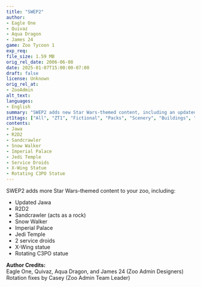 ```yaml
---
title: "SWEP2"
author: 
- Eagle One
- Quivaz
- Aqua Dragon
- James 24
game: Zoo Tycoon 1
exp_req:
file_size: 1.59 MB
orig_rel_date: 2006-06-08
date: 2025-01-07T15:00:00-07:00
draft: false
license: Unknown
orig_rel_at: 
- ZooAdmin
alt_text: 
languages:
- English
summary: "SWEP2 adds new Star Wars-themed content, including an updated Jawa, R2D2, Sandcrawler, and various statues and buildings."
zt1tags: ["All", "ZT1", "Fictional", "Packs", "Scenery", "Buildings", "Animals", "Objects", "Statues"]
contents:
- Jawa
- R2D2
- Sandcrawler
- Snow Walker
- Imperial Palace
- Jedi Temple
- Service Droids
- X-Wing Statue
- Rotating C3PO Statue
---
```


SWEP2 adds more Star Wars-themed content to your zoo, including:  
- Updated Jawa  
- R2D2  
- Sandcrawler (acts as a rock)  
- Snow Walker  
- Imperial Palace  
- Jedi Temple  
- 2 service droids  
- X-Wing statue  
- Rotating C3PO statue  

**Author Credits:**  
Eagle One, Quivaz, Aqua Dragon, and James 24 (Zoo Admin Designers)  
Rotation fixes by Casey (Zoo Admin Team Leader)
